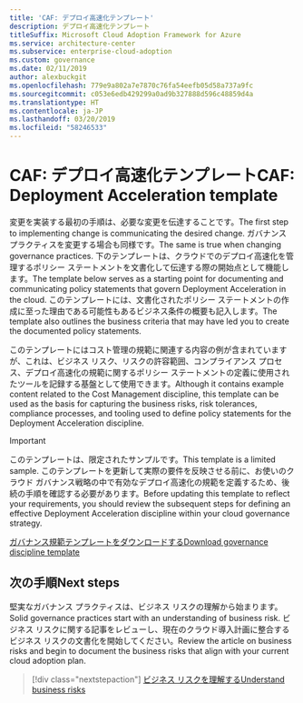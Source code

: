 ```yaml
---
title: 'CAF: デプロイ高速化テンプレート'
description: デプロイ高速化テンプレート
titleSuffix: Microsoft Cloud Adoption Framework for Azure
ms.service: architecture-center
ms.subservice: enterprise-cloud-adoption
ms.custom: governance
ms.date: 02/11/2019
author: alexbuckgit
ms.openlocfilehash: 779e9a802a7e7870c76fa54eefb05d58a737a9fc
ms.sourcegitcommit: c053e6edb429299a0ad9b327888d596c48859d4a
ms.translationtype: HT
ms.contentlocale: ja-JP
ms.lasthandoff: 03/20/2019
ms.locfileid: "58246533"
---
```

# <a name="caf-deployment-acceleration-template"></a><span data-ttu-id="a09a7-103">CAF: デプロイ高速化テンプレート</span><span class="sxs-lookup"><span data-stu-id="a09a7-103">CAF: Deployment Acceleration template</span></span>

<span data-ttu-id="a09a7-104">変更を実装する最初の手順は、必要な変更を伝達することです。</span><span class="sxs-lookup"><span data-stu-id="a09a7-104">The first step to implementing change is communicating the desired change.</span></span> <span data-ttu-id="a09a7-105">ガバナンス プラクティスを変更する場合も同様です。</span><span class="sxs-lookup"><span data-stu-id="a09a7-105">The same is true when changing governance practices.</span></span> <span data-ttu-id="a09a7-106">下のテンプレートは、クラウドでのデプロイ高速化を管理するポリシー ステートメントを文書化して伝達する際の開始点として機能します。</span><span class="sxs-lookup"><span data-stu-id="a09a7-106">The template below serves as a starting point for documenting and communicating policy statements that govern Deployment Acceleration in the cloud.</span></span> <span data-ttu-id="a09a7-107">このテンプレートには、文書化されたポリシー ステートメントの作成に至った理由である可能性もあるビジネス条件の概要も記入します。</span><span class="sxs-lookup"><span data-stu-id="a09a7-107">The template also outlines the business criteria that may have led you to create the documented policy statements.</span></span>

<span data-ttu-id="a09a7-108">このテンプレートにはコスト管理の規範に関連する内容の例が含まれていますが、これは、ビジネス リスク、リスクの許容範囲、コンプライアンス プロセス、デプロイ高速化の規範に関するポリシー ステートメントの定義に使用されたツールを記録する基盤として使用できます。</span><span class="sxs-lookup"><span data-stu-id="a09a7-108">Although it contains example content related to the Cost Management discipline, this template can be used as the basis for capturing the business risks, risk tolerances, compliance processes, and tooling used to define policy statements for the Deployment Acceleration discipline.</span></span>

> [!IMPORTANT]
> <span data-ttu-id="a09a7-109">このテンプレートは、限定されたサンプルです。</span><span class="sxs-lookup"><span data-stu-id="a09a7-109">This template is a limited sample.</span></span> <span data-ttu-id="a09a7-110">このテンプレートを更新して実際の要件を反映させる前に、お使いのクラウド ガバナンス戦略の中で有効なデプロイ高速化の規範を定義するため、後続の手順を確認する必要があります。</span><span class="sxs-lookup"><span data-stu-id="a09a7-110">Before updating this template to reflect your requirements, you should review the subsequent steps for defining an effective Deployment Acceleration discipline within your cloud governance strategy.</span></span>

<!-- markdownlint-disable MD033 -->

 <span data-ttu-id="a09a7-111"><a href="https://archcenter.blob.core.windows.net/cdn/fusion/governance/Governance Discipline Template.docx">ガバナンス規範テンプレートをダウンロードする</a></span><span class="sxs-lookup"><span data-stu-id="a09a7-111"><a href="https://archcenter.blob.core.windows.net/cdn/fusion/governance/Governance Discipline Template.docx">Download governance discipline template</a></span></span>

<!-- markdownlint-enable MD033 -->

## <a name="next-steps"></a><span data-ttu-id="a09a7-112">次の手順</span><span class="sxs-lookup"><span data-stu-id="a09a7-112">Next steps</span></span>

<span data-ttu-id="a09a7-113">堅実なガバナンス プラクティスは、ビジネス リスクの理解から始まります。</span><span class="sxs-lookup"><span data-stu-id="a09a7-113">Solid governance practices start with an understanding of business risk.</span></span> <span data-ttu-id="a09a7-114">ビジネス リスクに関する記事をレビューし、現在のクラウド導入計画に整合するビジネス リスクの文書化を開始してください。</span><span class="sxs-lookup"><span data-stu-id="a09a7-114">Review the article on business risks and begin to document the business risks that align with your current cloud adoption plan.</span></span>

> [!div class="nextstepaction"]
> [<span data-ttu-id="a09a7-115">ビジネス リスクを理解する</span><span class="sxs-lookup"><span data-stu-id="a09a7-115">Understand business risks</span></span>](./business-risks.md)
